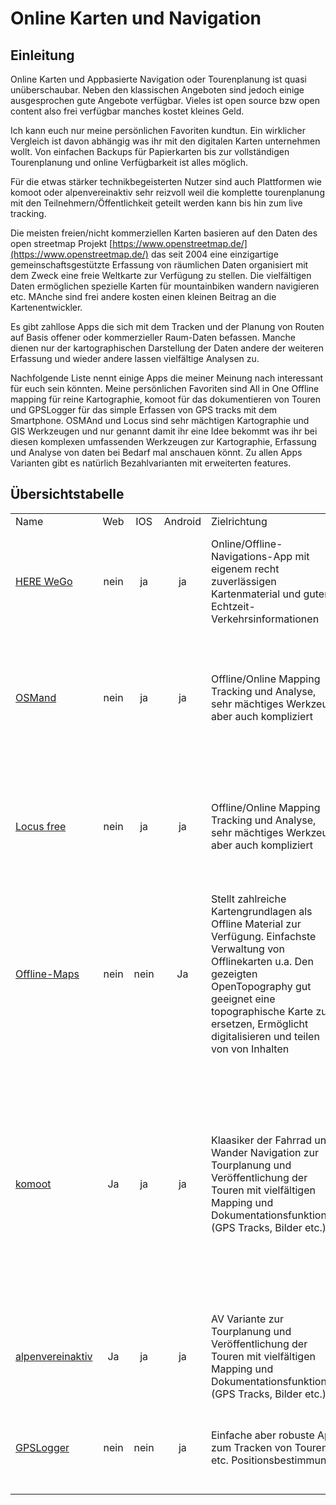 
# Online Karten und Navigation


## Einleitung

Online Karten und Appbasierte Navigation oder Tourenplanung ist quasi unüberschaubar. Neben den klassischen Angeboten sind jedoch einige ausgesprochen gute Angebote verfügbar. Vieles ist open source bzw open content also frei verfügbar manches kostet kleines Geld. 

Ich kann euch nur meine persönlichen Favoriten kundtun. Ein wirklicher Vergleich ist davon abhängig was ihr mit den digitalen Karten unternehmen wollt. Von einfachen Backups für Papierkarten bis zur vollständigen Tourenplanung und online Verfügbarkeit ist alles möglich. 

Für die etwas stärker technikbegeisterten Nutzer sind auch Plattformen wie komoot oder alpenvereinaktiv sehr reizvoll weil die komplette tourenplanung mit den Teilnehmern/Öffentlichkeit geteilt werden kann bis hin zum live tracking. 

Die meisten freien/nicht kommerziellen Karten basieren auf den Daten des open streetmap Projekt [https://www.openstreetmap.de/](https://www.openstreetmap.de/) das seit 2004 eine einzigartige gemeinschaftsgestützte Erfassung von räumlichen Daten organisiert mit dem Zweck eine freie Weltkarte zur Verfügung zu stellen.   Die vielfältigen Daten ermöglichen spezielle Karten für mountainbiken wandern navigieren etc.  MAnche sind frei andere kosten einen kleinen Beitrag an die Kartenentwickler. 

Es gibt zahllose Apps die sich mit dem Tracken  und der  Planung von Routen auf Basis offener oder kommerzieller Raum-Daten befassen. Manche dienen nur der kartographischen Darstellung der Daten andere der weiteren Erfassung und wieder andere lassen vielfältige Analysen zu.

Nachfolgende Liste nennt einige Apps die meiner Meinung nach interessant für euch sein könnten. Meine persönlichen Favoriten sind All in One Offline mapping für reine Kartographie,  komoot für das dokumentieren von Touren und GPSLogger für das simple Erfassen von GPS tracks mit dem Smartphone. OSMAnd und Locus sind sehr mächtigen Kartographie und GIS Werkzeugen  und nur genannt damit ihr eine Idee bekommt was ihr bei diesen komplexen umfassenden Werkzeugen zur Kartographie, Erfassung und Analyse von daten bei Bedarf mal anschauen könnt. Zu allen  Apps Varianten gibt es natürlich Bezahlvarianten mit erweiterten features.

## Übersichtstabelle


||||||||
|- |:-:|:-:|:-:|------- |------- |-------|
|Name|Web|IOS|Android|Zielrichtung|Pro|Cons|
|[HERE WeGo](https://wego.here.com/)|nein|ja|ja|Online/Offline-Navigations-App mit eigenem recht zuverlässigen Kartenmaterial und guten Echtzeit-Verkehrsinformationen|Leicht zu bedienender recht guter Routenplaner für alle Verkehrsarten mit Infofunktionen|Geschlossene Lösung, Keine Kartographie, Keine Qualitätskontrolle|
|[OSMand](https://osmand.net/)|nein|ja|ja|Offline/Online Mapping Tracking und Analyse, sehr mächtiges Werkzeug aber auch kompliziert|Mächtiges Kartographie und Analyse Werkzeug für alles von Routing über Karten Trackerfassung und Auswertung|ziemlich komplex|
|[Locus free](https://www.locusmap.eu/de/)|nein|ja|ja|Offline/Online Mapping Tracking und Analyse, sehr mächtiges Werkzeug aber auch kompliziert|Mächtiges Kartographie und Analyse Werkzeug für alles von Routing über Karten Trackerfassung und Auswertung|ziemlich komplex|
|[Offline-Maps](https://offline-maps.net/)  |nein|nein|Ja| Stellt zahlreiche Kartengrundlagen als Offline Material zur Verfügung. Einfachste Verwaltung von Offlinekarten u.a. Den gezeigten  OpenTopography gut geeignet eine topographische Karte zu ersetzen, Ermöglicht digitalisieren und teilen von von Inhalten |sehr schnell und überschaubarer hinsichtlich Download digitalisieren und teilen |Nur android, Kein Routing|
|[komoot](https://www.komoot.de/)|Ja|ja|ja|Klaasiker der Fahrrad und Wander Navigation zur Tourplanung und Veröffentlichung der Touren mit vielfältigen Mapping und Dokumentationsfunktionen (GPS Tracks, Bilder etc.)|Einfaches zu bedienen sehr funktionales  Werkzeug zum routen, planen und dokumentieren von Touren. Sehr gut um die geplante route allen Interessierten in digitaler oder gedruckter Form verfügbar zu machen. Klassiker unter den  Social Media Outdoor Werkzeugen|Die üblichen Nachteile des  social media Datenschutzes|
|[alpenvereinaktiv](https://www.alpenvereinaktiv.com/de/)|Ja |ja|ja|AV Variante zur Tourplanung und Veröffentlichung der Touren mit vielfältigen Mapping und Dokumentationsfunktionen (GPS Tracks, Bilder etc.)|Einfaches Werkzeug um Touren zu planen und dokumentieren|Etwas verstaubt, Die üblichen Nachteile des  social media Datenschutzes|
|[GPSLogger](https://learnosm.org/de/mobile-mapping/gpslogger/)|nein|nein|ja|Einfache aber robuste App zum Tracken von Touren etc. Positionsbestimmung|Simple Erfassung von GPS Tracks, Simples Teilen und Archivieren aller GPS Tracks|Keine weiteren features|